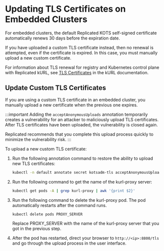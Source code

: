 # Updating TLS Certificates on Embedded Clusters

For embedded clusters, the default Replicated KOTS self-signed certificate automatically renews 30 days before the expiration date.

If you have uploaded a custom TLS certificate instead, then no renewal is attempted, even if the certificate is expired. In this case, you must manually upload a new custom certificate.

For information about TLS renewal for registry and Kubernetes control plane with Replicated kURL, see [TLS Certificates](https://kurl.sh/docs/install-with-kurl/setup-tls-certs) in the kURL documentation.

## Update Custom TLS Certificates

If you are using a custom TLS certificate in an embedded cluster, you manually upload a new certificate when the previous one expires.                

:::important
Adding the `acceptAnonymousUploads` annotation temporarily creates a vulnerability for an attacker to maliciously upload TLS certificates. After TLS certificates have been uploaded, the vulnerability is closed again.

Replicated recommends that you complete this upload process quickly to minimize the vulnerability risk.
:::

To upload a new custom TLS certificate:

1. Run the following annotation command to restore the ability to upload new TLS certificates:

   ```bash
   kubectl -n default annotate secret kotsadm-tls acceptAnonymousUploads=1 --overwrite
   ```
1. Run the following command to get the name of the kurl-proxy server:

   ```bash
   kubectl get pods -A | grep kurl-proxy | awk '{print $2}'
   ```

1. Run the following command to delete the kurl-proxy pod. The pod automatically restarts after the command runs.

   ```bash
   kubectl delete pods PROXY_SERVER
   ```

   Replace PROXY_SERVER with the name of the kurl-proxy server that you got in the previous step.

1. After the pod has restarted, direct your browser to `http://<ip>:8800/tls` and go through the upload process in the user interface.

